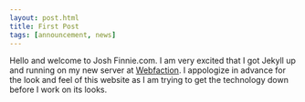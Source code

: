 ```yaml
---
layout: post.html
title: First Post
tags: [announcement, news]
---
```


Hello and welcome to Josh Finnie.com. I am very excited that I got Jekyll up and running on my new server at [Webfaction](http://webfaction.com/). I appologize in advance for the look and feel of this website as I am trying to get the technology down before I work on its looks.